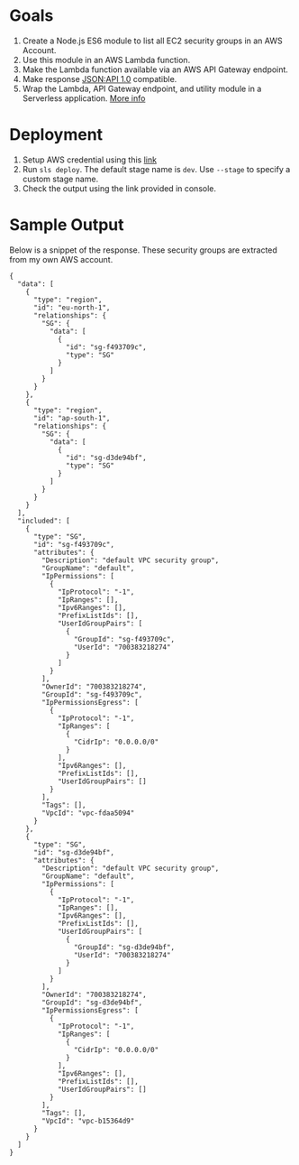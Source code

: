 # Goals

1. Create a Node.js ES6 module to list all EC2 security groups in an AWS Account.
2. Use this module in an AWS Lambda function.
3. Make the Lambda function available via an AWS API Gateway endpoint.
4. Make response [JSON:API 1.0](https://jsonapi.org/format/1.0/) compatible.
5. Wrap the Lambda, API Gateway endpoint, and utility module in a Serverless application. [More info](https://serverless.com/framework/docs/providers/aws/events/apigateway#configuring-endpoint-types)

# Deployment

1. Setup AWS credential using this [link](https://serverless.com/framework/docs/providers/aws/guide/credentials#using-aws-access-keys)
2. Run `sls deploy`. The default stage name is `dev`. Use `--stage` to specify a custom stage name.
3. Check the output using the link provided in console.

# Sample Output

Below is a snippet of the response. These security groups are extracted from my own AWS account.

```
{
  "data": [
    {
      "type": "region",
      "id": "eu-north-1",
      "relationships": {
        "SG": {
          "data": [
            {
              "id": "sg-f493709c",
              "type": "SG"
            }
          ]
        }
      }
    },
    {
      "type": "region",
      "id": "ap-south-1",
      "relationships": {
        "SG": {
          "data": [
            {
              "id": "sg-d3de94bf",
              "type": "SG"
            }
          ]
        }
      }
    }
  ],
  "included": [
    {
      "type": "SG",
      "id": "sg-f493709c",
      "attributes": {
        "Description": "default VPC security group",
        "GroupName": "default",
        "IpPermissions": [
          {
            "IpProtocol": "-1",
            "IpRanges": [],
            "Ipv6Ranges": [],
            "PrefixListIds": [],
            "UserIdGroupPairs": [
              {
                "GroupId": "sg-f493709c",
                "UserId": "700383218274"
              }
            ]
          }
        ],
        "OwnerId": "700383218274",
        "GroupId": "sg-f493709c",
        "IpPermissionsEgress": [
          {
            "IpProtocol": "-1",
            "IpRanges": [
              {
                "CidrIp": "0.0.0.0/0"
              }
            ],
            "Ipv6Ranges": [],
            "PrefixListIds": [],
            "UserIdGroupPairs": []
          }
        ],
        "Tags": [],
        "VpcId": "vpc-fdaa5094"
      }
    },
    {
      "type": "SG",
      "id": "sg-d3de94bf",
      "attributes": {
        "Description": "default VPC security group",
        "GroupName": "default",
        "IpPermissions": [
          {
            "IpProtocol": "-1",
            "IpRanges": [],
            "Ipv6Ranges": [],
            "PrefixListIds": [],
            "UserIdGroupPairs": [
              {
                "GroupId": "sg-d3de94bf",
                "UserId": "700383218274"
              }
            ]
          }
        ],
        "OwnerId": "700383218274",
        "GroupId": "sg-d3de94bf",
        "IpPermissionsEgress": [
          {
            "IpProtocol": "-1",
            "IpRanges": [
              {
                "CidrIp": "0.0.0.0/0"
              }
            ],
            "Ipv6Ranges": [],
            "PrefixListIds": [],
            "UserIdGroupPairs": []
          }
        ],
        "Tags": [],
        "VpcId": "vpc-b15364d9"
      }
    }
  ]
}
```
